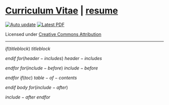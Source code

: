 # [Curriculum Vitae](https://raw.githubusercontent.com/jpdeleon/cv/main-pdf/tex/cv_pubs.pdf) | [resume](https://raw.githubusercontent.com/jpdeleon/cv/main-pdf/tex/resume.pdf)

[![Auto update](https://github.com/jpdeleon/cv/workflows/Auto%20update/badge.svg)](https://github.com/jpdeleon/cv/actions?query=workflow%3A%22Auto+update%22) [![Latest PDF](https://img.shields.io/badge/pdf-latest-orange.svg)](https://raw.githubusercontent.com/jpdeleon/cv/main-pdf/tex/cv_pubs.pdf)

Licensed under [Creative Commons Attribution](http://creativecommons.org/licenses/by/4.0/)

<hr>

$if(titleblock)$
$titleblock$

$endif$
$for(header-includes)$
$header-includes$

$endfor$
$for(include-before)$
$include-before$

$endfor$
$if(toc)$
$table-of-contents$

$endif$
$body$
$for(include-after)$

$include-after$
$endfor$
